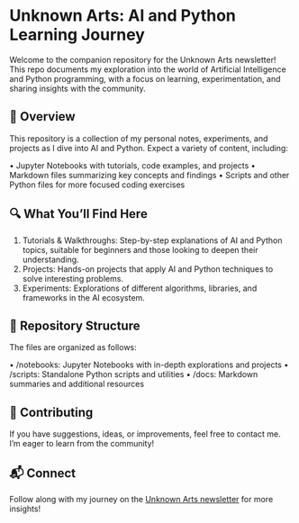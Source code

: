 # Unknown Arts: AI and Python Learning Journey

Welcome to the companion repository for the Unknown Arts newsletter! This repo documents my exploration into the world of Artificial Intelligence and Python programming, with a focus on learning, experimentation, and sharing insights with the community.

## 📖 Overview

This repository is a collection of my personal notes, experiments, and projects as I dive into AI and Python. Expect a variety of content, including:

• Jupyter Notebooks with tutorials, code examples, and projects
• Markdown files summarizing key concepts and findings
• Scripts and other Python files for more focused coding exercises

## 🔍 What You’ll Find Here

1. Tutorials & Walkthroughs: Step-by-step explanations of AI and Python topics, suitable for beginners and those looking to deepen their understanding.
2. Projects: Hands-on projects that apply AI and Python techniques to solve interesting problems.
3. Experiments: Explorations of different algorithms, libraries, and frameworks in the AI ecosystem.

## 📂 Repository Structure

The files are organized as follows:

• /notebooks: Jupyter Notebooks with in-depth explorations and projects
• /scripts: Standalone Python scripts and utilities
• /docs: Markdown summaries and additional resources

## 🎉 Contributing

If you have suggestions, ideas, or improvements, feel free to contact me. I’m eager to learn from the community!

## 📬 Connect

Follow along with my journey on the [Unknown Arts newsletter](https://www.unknownarts.co) for more insights!
